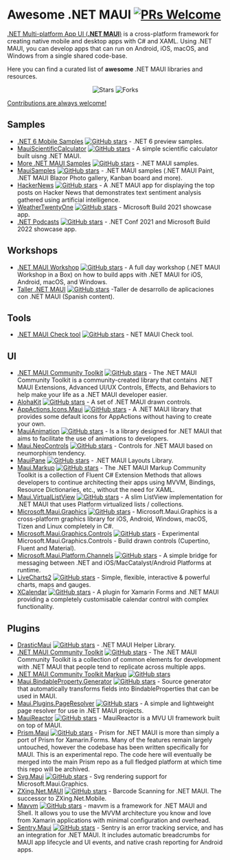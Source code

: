 # Awesome .NET MAUI [![PRs Welcome](https://img.shields.io/badge/PRs-welcome-brightgreen.svg?style=flat-square)](http://makeapullrequest.com)

[.NET Multi-platform App UI (**.NET MAUI**)](https://dot.net/maui) is a cross-platform framework for creating native mobile and desktop apps with C# and XAML. Using .NET MAUI, you can develop apps that can run on Android, iOS, macOS, and Windows from a single shared code-base.

Here you can find a curated list of **awesome** .NET MAUI libraries and resources.

<p align="center">
     <img alt="Stars" src="https://img.shields.io/github/stars/jsuarezruiz/awesome-dotnet-maui?style=flat-square&color=blue" />  
     <img alt="Forks" src="https://img.shields.io/github/forks/jsuarezruiz/awesome-dotnet-maui?style=flat-square&color=green" />
</p>

[Contributions are always welcome!](CONTRIBUTING.md)

## Samples

- [.NET 6 Mobile Samples](https://github.com/dotnet/net6-mobile-samples) [![GitHub stars](https://img.shields.io/github/stars/dotnet/net6-mobile-samples?style=flat-square)](https://github.com/dotnet/net6-mobile-samples/stargazers) - .NET 6 preview samples.
- [MauiScientificCalculator](https://github.com/naweed/MauiScientificCalculator) [![GitHub stars](https://img.shields.io/github/stars/naweed/MauiScientificCalculator?style=flat-square)](https://github.com/naweed/MauiScientificCalculator/stargazers) - A simple scientific calculator built uisng .NET MAUI.
- [More .NET MAUI Samples](https://github.com/jsuarezruiz/dotnet-maui-samples) [![GitHub stars](https://img.shields.io/github/stars/jsuarezruiz/dotnet-maui-samples?style=flat-square)](https://github.com/jsuarezruiz/dotnet-maui-samples/stargazers) - .NET MAUI samples.
- [MauiSamples](https://github.com/VladislavAntonyuk/MauiSamples) [![GitHub stars](https://img.shields.io/github/stars/VladislavAntonyuk/MauiSamples?style=flat-square)](https://github.com/VladislavAntonyuk/MauiSamples/stargazers) - .NET MAUI samples (.NET MAUI Paint, .NET MAUI Blazor Photo gallery, Kanban board and more).
- [HackerNews](https://github.com/brminnick/HackerNews) [![GitHub stars](https://img.shields.io/github/stars/brminnick/HackerNews?style=flat-square)](https://github.com/brminnick/HackerNews/stargazers) - A .NET MAUI app for displaying the top posts on Hacker News that demonstrates text sentiment analysis gathered using artificial intelligence.
- [WeatherTwentyOne](https://github.com/davidortinau/WeatherTwentyOne/) [![GitHub stars](https://img.shields.io/github/stars/davidortinau/WeatherTwentyOne?style=flat-square)](https://github.com/davidortinau/WeatherTwentyOne/stargazers) - Microsoft Build 2021 showcase app.
- [.NET Podcasts](https://github.com/microsoft/dotnet-podcasts/) [![GitHub stars](https://img.shields.io/github/stars/microsoft/dotnet-podcasts?style=flat-square)](https://github.com/microsoft/dotnet-podcasts/stargazers) - .NET Conf 2021 and Microsoft Build 2022 showcase app.
## Workshops

- [.NET MAUI Workshop](https://github.com/dotnet-presentations/dotnet-maui-workshop) [![GitHub stars](https://img.shields.io/github/stars/dotnet-presentations/dotnet-maui-workshop?style=flat-square)](https://github.com/dotnet-presentations/dotnet-maui-workshop/stargazers) - A full day workshop (.NET MAUI Workshop in a Box) on how to build apps with .NET MAUI for iOS, Android, macOS, and Windows.
- [Taller .NET MAUI](https://github.com/jsuarezruiz/taller-dotnet-maui) [![GitHub stars](https://img.shields.io/github/stars/jsuarezruiz/taller-dotnet-maui?style=flat-square)](https://github.com/jsuarezruiz/taller-dotnet-maui/stargazers) -Taller de desarrollo de aplicaciones con .NET MAUI (Spanish content).

## Tools

- [.NET MAUI Check tool](https://github.com/Redth/dotnet-maui-check) [![GitHub stars](https://img.shields.io/github/stars/Redth/dotnet-maui-check?style=flat-square)](https://github.com/Redth/dotnet-maui-check/stargazers) - NET MAUI Check tool.
 
## UI

- [.NET MAUI Community Toolkit](https://github.com/CommunityToolkit/Maui) [![GitHub stars](https://img.shields.io/github/stars/CommunityToolkit/Maui?style=flat-square)](https://github.com/CommunityToolkit/Maui/stargazers) - The .NET MAUI Community Toolkit is a community-created library that contains .NET MAUI Extensions, Advanced UI/UX Controls, Effects, and Behaviors to help make your life as a .NET MAUI developer easier. 
- [AlohaKit](https://github.com/jsuarezruiz/AlohaKit) [![GitHub stars](https://img.shields.io/github/stars/jsuarezruiz/AlohaKit?style=flat-square)](https://github.com/jsuarezruiz/AlohaKit/stargazers) - A set of .NET MAUI drawn controls.
- [AppActions.Icons.Maui](https://github.com/adenearnshaw/AppActions.Icons.Maui) [![GitHub stars](https://img.shields.io/github/stars/adenearnshaw/AppActions.Icons.Maui?style=flat-square)](https://github.adenearnshaw/AppActions.Icons.Maui/stargazers) - A .NET MAUI library that provides some default icons for AppActions without having to create your own.
- [MauiAnimation](https://github.com/jsuarezruiz/MauiAnimation) [![GitHub stars](https://img.shields.io/github/stars/jsuarezruiz/MauiAnimation?style=flat-square)](https://github.jsuarezruiz/MauiAnimation/stargazers) - Is a library designed for .NET MAUI that aims to facilitate the use of animations to developers.
- [Maui.NeoControls](https://github.com/felipebaltazar/Maui.NeoControls) [![GitHub stars](https://img.shields.io/github/stars/felipebaltazar/Maui.NeoControls?style=flat-square)](https://github.felipebaltazar/Maui.NeoControls/stargazers) - Controls for .NET MAUI based on neumorphism tendency.
- [MauiPane](https://github.com/jsuarezruiz/MauiPane) [![GitHub stars](https://img.shields.io/github/stars/jsuarezruiz/MauiPane?style=flat-square)](https://github.jsuarezruiz/MauiPane/stargazers) - .NET MAUI Layouts Library.
- [Maui.Markup](https://github.com/CommunityToolkit/Maui.Markup) [![GitHub stars](https://img.shields.io/github/stars/CommunityToolkit/Maui.Markup?style=flat-square)](https://github.CommunityToolkit/Maui.Markup/stargazers) - The .NET MAUI Markup Community Toolkit is a collection of Fluent C# Extension Methods that allows developers to continue architecting their apps using MVVM, Bindings, Resource Dictionaries, etc., without the need for XAML.
- [Maui.VirtualListView](https://github.com/Redth/Maui.VirtualListView) [![GitHub stars](https://img.shields.io/github/stars/Redth/Maui.VirtualListView?style=flat-square)](https://github.Redth/Maui.VirtualListView/stargazers) - A slim ListView implementation for .NET MAUI that uses Platform virtualized lists / collections.
- [Microsoft.Maui.Graphics](https://github.com/dotnet/Microsoft.Maui.Graphics) [![GitHub stars](https://img.shields.io/github/stars/dotnet/Microsoft.Maui.Graphics?style=flat-square)](https://github.dotnet/Microsoft.Maui.Graphics/stargazers) - Microsoft.Maui.Graphics is a cross-platform graphics library for iOS, Android, Windows, macOS, Tizen and Linux completely in C#.
- [Microsoft.Maui.Graphics.Controls](https://github.com/dotnet/Microsoft.Maui.Graphics.Controls) [![GitHub stars](https://img.shields.io/github/stars/dotnet/Microsoft.Maui.Graphics.Controls?style=flat-square)](https://github.com/dotnet/Microsoft.Maui.Graphics.Controls/stargazers) - Experimental Microsoft.Maui.Graphics.Controls - Build drawn controls (Cupertino, Fluent and Material).
- [Microsoft.Maui.Platform.Channels](https://github.com/Redth/Microsoft.Maui.Platform.Channels) [![GitHub stars](https://img.shields.io/github/stars/Redth/Microsoft.Maui.Platform.Channels?style=flat-square)](https://github.com/Redth/Microsoft.Maui.Platform.Channels/stargazers) - A simple bridge for messaging between .NET and iOS/MacCatalyst/Android Platforms at runtime.
- [LiveCharts2](https://github.com/beto-rodriguez/LiveCharts2) [![GitHub stars](https://img.shields.io/github/stars/beto-rodriguez/LiveCharts2?style=flat-square)](https://github.com/beto-rodriguez/LiveCharts2/stargazers) - Simple, flexible, interactive & powerful charts, maps and gauges.
- [XCalendar](https://github.com/ME-MarvinE/XCalendar) [![GitHub stars](https://img.shields.io/github/stars/ME-MarvinE/XCalendar?style=flat-square)](https://github.com/ME-MarvinE/XCalendar/stargazers) - A plugin for Xamarin Forms and .NET MAUI providing a completely customisable calendar control with complex functionality.
  
## Plugins

- [DrasticMaui](https://github.com/drasticactions/DrasticMaui) [![GitHub stars](https://img.shields.io/github/stars/drasticactions/DrasticMaui?style=flat-square)](https://github.com/drasticactions/DrasticMaui/stargazers) - .NET MAUI Helper Library.
- [.NET MAUI Community Toolkit](https://github.com/CommunityToolkit/Maui) [![GitHub stars](https://img.shields.io/github/stars/CommunityToolkit/Maui?style=flat-square)](https://github.com/CommunityToolkit/Maui/stargazers) - The .NET MAUI Community Toolkit is a collection of common elements for development with .NET MAUI that people tend to replicate across multiple apps. 
- [.NET MAUI Community Toolkit Markup](https://github.com/CommunityToolkit/Maui.Markup) [![GitHub stars](https://img.shields.io/github/stars/CommunityToolkit/Maui.Markup?style=flat-square)](https://github.com/CommunityToolkit/Maui.Markup/stargazers) 
- [Maui.BindableProperty.Generator](https://github.com/rrmanzano/maui-bindableproperty-generator) [![GitHub stars](https://img.shields.io/github/stars/rrmanzano/maui-bindableproperty-generator?style=flat-square)](https://github.com/rrmanzano/maui-bindableproperty-generator/stargazers) - Source generator that automatically transforms fields into BindableProperties that can be used in MAUI.
- [Maui.Plugins.PageResolver](https://github.com/matt-goldman/Maui.Plugins.PageResolver) [![GitHub stars](https://img.shields.io/github/stars/matt-goldman/Maui.Plugins.PageResolver?style=flat-square)](https://github.com/matt-goldman/Maui.Plugins.PageResolver/stargazers) - A simple and lightweight page resolver for use in .NET MAUI projects.
- [MauiReactor](https://github.com/adospace/reactorui-maui) [![GitHub stars](https://img.shields.io/github/stars/adospace/reactorui-maui?style=flat-square)](https://github.com/adospace/reactorui-maui/stargazers) - MauiReactor is a MVU UI framework built on top of MAUI.
- [Prism.Maui](https://github.com/dansiegel/Prism.Maui) [![GitHub stars](https://img.shields.io/github/stars/dansiegel/Prism.Maui?style=flat-square)](https://github.com/dansiegel/Prism.Maui/stargazers) - Prism for .NET MAUI is more than simply a port of Prism for Xamarin.Forms. Many of the features remain largely untouched, however the codebase has been written specifically for MAUI. This is an experimental repo. The code here will eventually be merged into the main Prism repo as a full fledged platform at which time this repo will be archived.
- [Svg.Maui](https://github.com/wieslawsoltes/Svg.Maui) [![GitHub stars](https://img.shields.io/github/stars/wieslawsoltes/Svg.Maui?style=flat-square)](https://github.com/wieslawsoltes/Svg.Maui/stargazers) - Svg rendering support for Microsoft.Maui.Graphics.
- [ZXing.Net.MAUI](https://github.com/Redth/BigIslandBarcoding) [![GitHub stars](https://img.shields.io/github/stars/Redth/BigIslandBarcoding?style=flat-square)](https://github.com/Redth/BigIslandBarcoding/stargazers) - Barcode Scanning for .NET MAUI. The successor to ZXing.Net.Mobile.
- [Mavvm](https://github.com/vniehues/mavvm) [![GitHub stars](https://img.shields.io/github/stars/vniehues/mavvm?style=flat-square)](https://github.com/vniehues/mavvm/stargazers) - mavvm is a framework for .NET MAUI and Shell. It allows you to use the MVVM architecture you know and love from Xamarin applications with minimal configuration and overhead.
- [Sentry.Maui](https://sentry.io/for/dotnet-maui/) [![GitHub stars](https://img.shields.io/github/stars/getsentry/sentry-dotnet?style=flat-square)](https://github.com/getsentry/sentry-dotnet/stargazers) - Sentry is an error tracking service, and has an integration for .NET MAUI.  It includes automatic breadcrumbs for MAUI app lifecycle and UI events, and native crash reporting for Android apps.
